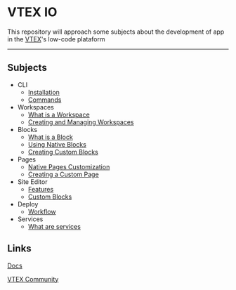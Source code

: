# VTEX IO
 This repository will approach some subjects about the development of app in the [VTEX](https://vtex.com/)'s low-code plataform

---

## Subjects
* CLI
  * [Installation](docs/en/cli/01_installation.md)
  * [Commands](docs/en/cli/02_commands.md)
* Workspaces
  * [What is a Workspace](#)
  * [Creating and Managing Workspaces](#)
* Blocks
  * [What is a Block](#)
  * [Using Native Blocks](#)
  * [Creating Custom Blocks](#)
* Pages
  * [Native Pages Customization](#)
  * [Creating a Custom Page](#)
* Site Editor
  * [Features](#)
  * [Custom Blocks](#)
* Deploy
  * [Workflow](#)
* Services
  * [What are services](#)

## Links
[Docs](https://developers.vtex.com/vtex-developer-docs/docs/welcome)
  
[VTEX Community](https://community.vtex.com/)